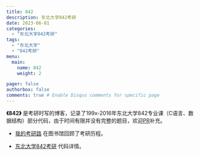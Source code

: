 ```yaml
---
title: 842
description: 东北大学842考研
date: 2023-06-01
categories:
  - "东北大学842考研"
tags:
  - "东北大学"
  - "842考研"
menu:
  main:
    name: 842
    weight: 2

pager: false
authorbox: false
comments: true # Enable Disqus comments for specific page
---
```


**《842》** 是考研时写的博客，记录了199x-2016年东北大学842专业课（C语言、数据结构）部分代码，由于时间有限并没有完整的题目，欢迎[PR](https://github.com/wanglinteng/wanglinteng.github.io/pulls)补充。


+ [我的考研路](https://wanglinteng.github.io/post/我的考研路/) 在图书馆回顾了考研历程。


+ [东北大学842考研](https://wanglinteng.github.io/categories/东北大学842考研/) 代码详情。